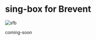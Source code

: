 # sing-box for Brevent

![sfb](https://github.com/iyarivky/sfb/assets/101973571/7ea109ba-b74d-4ded-b5b5-59a4fea15232)

coming-soon
